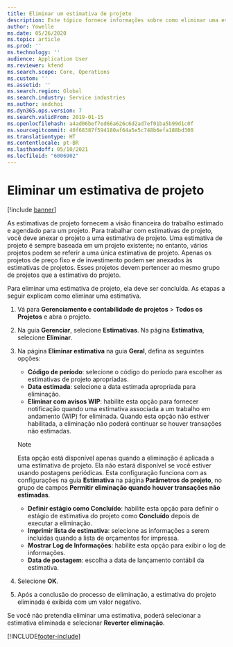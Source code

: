 ```yaml
---
title: Eliminar um estimativa de projeto
description: Este tópico fornece informações sobre como eliminar uma estimativa do projeto após sua conclusão.
author: Yowelle
ms.date: 05/26/2020
ms.topic: article
ms.prod: ''
ms.technology: ''
audience: Application User
ms.reviewer: kfend
ms.search.scope: Core, Operations
ms.custom: ''
ms.assetid: ''
ms.search.region: Global
ms.search.industry: Service industries
ms.author: andchoi
ms.dyn365.ops.version: 7
ms.search.validFrom: 2019-01-15
ms.openlocfilehash: a4ad06bef7ed66a626c6d2ad7ef01ba5b99d1c0f
ms.sourcegitcommit: 40f68387f594180af64a5e5c748b6efa188bd300
ms.translationtype: HT
ms.contentlocale: pt-BR
ms.lasthandoff: 05/10/2021
ms.locfileid: "6006902"
---
```

# <a name="eliminate-a-project-estimate"></a>Eliminar um estimativa de projeto

[!include [banner](../includes/banner.md)]

As estimativas de projeto fornecem a visão financeira do trabalho estimado e agendado para um projeto. Para trabalhar com estimativas de projeto, você deve anexar o projeto a uma estimativa de projeto. Uma estimativa de projeto é sempre baseada em um projeto existente; no entanto, vários projetos podem se referir a uma única estimativa de projeto. Apenas os projetos de preço fixo e de investimento podem ser anexados às estimativas de projetos. Esses projetos devem pertencer ao mesmo grupo de projetos que a estimativa do projeto.

Para eliminar uma estimativa de projeto, ela deve ser concluída. As etapas a seguir explicam como eliminar uma estimativa.

1. Vá para **Gerenciamento e contabilidade de projetos** > **Todos os Projetos** e abra o projeto. 
2. Na guia **Gerenciar**, selecione **Estimativas**. Na página **Estimativa**, selecione **Eliminar**.
3. Na página **Eliminar estimativa** na guia **Geral**, defina as seguintes opções:

   - **Código de período**: selecione o código do período para escolher as estimativas de projeto apropriadas. 
   - **Data estimada**: selecione a data estimada apropriada para eliminação.
   - **Eliminar com avisos WIP**: habilite esta opção para fornecer notificação quando uma estimativa associada a um trabalho em andamento (WIP) for eliminada. Quando esta opção não estiver habilitada, a eliminação não poderá continuar se houver transações não estimadas. 
   > [!NOTE]
   > Esta opção está disponível apenas quando a eliminação é aplicada a uma estimativa de projeto. Ela não estará disponível se você estiver usando postagens periódicas. Esta configuração funciona com as configurações na guia **Estimativa** na página **Parâmetros do projeto**, no grupo de campos **Permitir eliminação quando houver transações não estimadas**.
   - **Definir estágio como Concluído**: habilite esta opção para definir o estágio de estimativa do projeto como **Concluído** depois de executar a eliminação.
   - **Imprimir lista de estimativa**: selecione as informações a serem incluídas quando a lista de orçamentos for impressa.
   - **Mostrar Log de Informações**: habilite esta opção para exibir o log de informações.
   - **Data de postagem**: escolha a data de lançamento contábil da estimativa.

4.  Selecione **OK**.
5. Após a conclusão do processo de eliminação, a estimativa do projeto eliminada é exibida com um valor negativo. 

Se você não pretendia eliminar uma estimativa, poderá selecionar a estimativa eliminada e selecionar **Reverter eliminação**.   


[!INCLUDE[footer-include](../includes/footer-banner.md)]